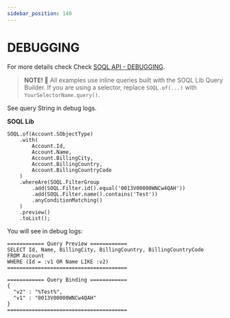 ```yaml
---
sidebar_position: 140
---
```


# DEBUGGING

For more details check Check [SOQL API - DEBUGGING](../api/soql.md#debugging).

> **NOTE! 🚨**
> All examples use inline queries built with the SOQL Lib Query Builder.
> If you are using a selector, replace `SOQL.of(...)` with `YourSelectorName.query()`.

See query String in debug logs.

**SOQL Lib**

```apex
SOQL.of(Account.SObjectType)
    .with(
        Account.Id,
        Account.Name,
        Account.BillingCity,
        Account.BillingCountry,
        Account.BillingCountryCode
    )
    .whereAre(SOQL.FilterGroup
        .add(SOQL.Filter.id().equal('0013V00000WNCw4QAH'))
        .add(SOQL.Filter.name().contains('Test'))
        .anyConditionMatching()
    )
    .preview()
    .toList();
```

You will see in debug logs:

```
============ Query Preview ============
SELECT Id, Name, BillingCity, BillingCountry, BillingCountryCode
FROM Account
WHERE (Id = :v1 OR Name LIKE :v2)
=======================================

============ Query Binding ============
{
  "v2" : "%Test%",
  "v1" : "0013V00000WNCw4QAH"
}
=======================================
```
